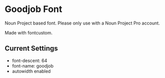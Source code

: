 # Goodjob Font

Noun Project based font. Please only use with a Noun Project Pro account. 

Made with fontcustom. 

## Current Settings
- font-descent: 64
- font-name: goodjob
- autowidth enabled 
